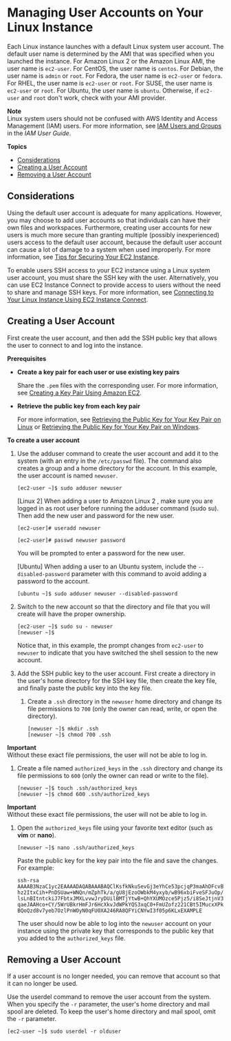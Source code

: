 # Managing User Accounts on Your Linux Instance<a name="managing-users"></a>

Each Linux instance launches with a default Linux system user account\. The default user name is determined by the AMI that was specified when you launched the instance\. For Amazon Linux 2 or the Amazon Linux AMI, the user name is `ec2-user`\. For CentOS, the user name is `centos`\. For Debian, the user name is `admin` or `root`\. For Fedora, the user name is `ec2-user` or `fedora`\. For RHEL, the user name is `ec2-user` or `root`\. For SUSE, the user name is `ec2-user` or `root`\. For Ubuntu, the user name is `ubuntu`\. Otherwise, if `ec2-user` and `root` don't work, check with your AMI provider\.

**Note**  
Linux system users should not be confused with AWS Identity and Access Management \(IAM\) users\. For more information, see [IAM Users and Groups](https://docs.aws.amazon.com/IAM/latest/UserGuide/Using_WorkingWithGroupsAndUsers.html) in the *IAM User Guide*\.

**Topics**
+ [Considerations](#add-user-best-practice)
+ [Creating a User Account](#create-user-account)
+ [Removing a User Account](#delete-user-acount)

## Considerations<a name="add-user-best-practice"></a>

Using the default user account is adequate for many applications\. However, you may choose to add user accounts so that individuals can have their own files and workspaces\. Furthermore, creating user accounts for new users is much more secure than granting multiple \(possibly inexperienced\) users access to the default user account, because the default user account can cause a lot of damage to a system when used improperly\. For more information, see [Tips for Securing Your EC2 Instance](http://aws.amazon.com/articles/tips-for-securing-your-ec2-instance/)\.

To enable users SSH access to your EC2 instance using a Linux system user account, you must share the SSH key with the user\. Alternatively, you can use EC2 Instance Connect to provide access to users without the need to share and manage SSH keys\. For more information, see [Connecting to Your Linux Instance Using EC2 Instance Connect](Connect-using-EC2-Instance-Connect.md)\.

## Creating a User Account<a name="create-user-account"></a>

First create the user account, and then add the SSH public key that allows the user to connect to and log into the instance\.

**Prerequisites**
+ **Create a key pair for each user or use existing key pairs**

  Share the `.pem` files with the corresponding user\. For more information, see [Creating a Key Pair Using Amazon EC2](ec2-key-pairs.md#having-ec2-create-your-key-pair)\.
+ **Retrieve the public key from each key pair**

  For more information, see [Retrieving the Public Key for Your Key Pair on Linux](ec2-key-pairs.md#retrieving-the-public-key) or [Retrieving the Public Key for Your Key Pair on Windows](ec2-key-pairs.md#retrieving-the-public-key-windows)\.

**To create a user account**

1. Use the adduser command to create the user account and add it to the system \(with an entry in the `/etc/passwd` file\)\. The command also creates a group and a home directory for the account\. In this example, the user account is named `newuser`\.

   ```
   [ec2-user ~]$ sudo adduser newuser
   ```

   \[Linux 2\] When adding a user to Amazon Linux 2 , make sure you are logged in as root user before running the adduser command \(sudo su\)\. Then add the new user and password for the new user\.

   ```
   [ec2-user]# useradd newuser 
   ```

   ```
   [ec2-user]# passwd newuser password
   ```

   You will be prompted to enter a password for the new user\.

   \[Ubuntu\] When adding a user to an Ubuntu system, include the `--disabled-password` parameter with this command to avoid adding a password to the account\.

   ```
   [ubuntu ~]$ sudo adduser newuser --disabled-password
   ```

1. Switch to the new account so that the directory and file that you will create will have the proper ownership\.

   ```
   [ec2-user ~]$ sudo su - newuser
   [newuser ~]$
   ```

   Notice that, in this example, the prompt changes from `ec2-user` to `newuser` to indicate that you have switched the shell session to the new account\.

1. Add the SSH public key to the user account\. First create a directory in the user's home directory for the SSH key file, then create the key file, and finally paste the public key into the key file\.

   1. Create a `.ssh` directory in the `newuser` home directory and change its file permissions to `700` \(only the owner can read, write, or open the directory\)\.

      ```
      [newuser ~]$ mkdir .ssh
      [newuser ~]$ chmod 700 .ssh
      ```
**Important**  
Without these exact file permissions, the user will not be able to log in\.

   1. Create a file named `authorized_keys` in the `.ssh` directory and change its file permissions to `600` \(only the owner can read or write to the file\)\.

      ```
      [newuser ~]$ touch .ssh/authorized_keys
      [newuser ~]$ chmod 600 .ssh/authorized_keys
      ```
**Important**  
Without these exact file permissions, the user will not be able to log in\.

   1. <a name="edit_auth_keys"></a>Open the `authorized_keys` file using your favorite text editor \(such as **vim** or **nano**\)\.

      ```
      [newuser ~]$ nano .ssh/authorized_keys
      ```

      Paste the public key for the key pair into the file and save the changes\. For example:

      ```
      ssh-rsa AAAAB3NzaC1yc2EAAAADAQABAAABAQClKsfkNkuSevGj3eYhCe53pcjqP3maAhDFcvBS7O6V
      hz2ItxCih+PnDSUaw+WNQn/mZphTk/a/gU8jEzoOWbkM4yxyb/wB96xbiFveSFJuOp/d6RJhJOI0iBXr
      lsLnBItntckiJ7FbtxJMXLvvwJryDUilBMTjYtwB+QhYXUMOzce5Pjz5/i8SeJtjnV3iAoG/cQk+0FzZ
      qaeJAAHco+CY/5WrUBkrHmFJr6HcXkvJdWPkYQS3xqC0+FmUZofz221CBt5IMucxXPkX4rWi+z7wB3Rb
      BQoQzd8v7yeb7OzlPnWOyN0qFU0XA246RA8QFYiCNYwI3f05p6KLxEXAMPLE
      ```

      The user should now be able to log into the `newuser` account on your instance using the private key that corresponds to the public key that you added to the `authorized_keys` file\.

## Removing a User Account<a name="delete-user-acount"></a>

If a user account is no longer needed, you can remove that account so that it can no longer be used\.

Use the userdel command to remove the user account from the system\. When you specify the `-r` parameter, the user's home directory and mail spool are deleted\. To keep the user's home directory and mail spool, omit the `-r` parameter\.

```
[ec2-user ~]$ sudo userdel -r olduser
```